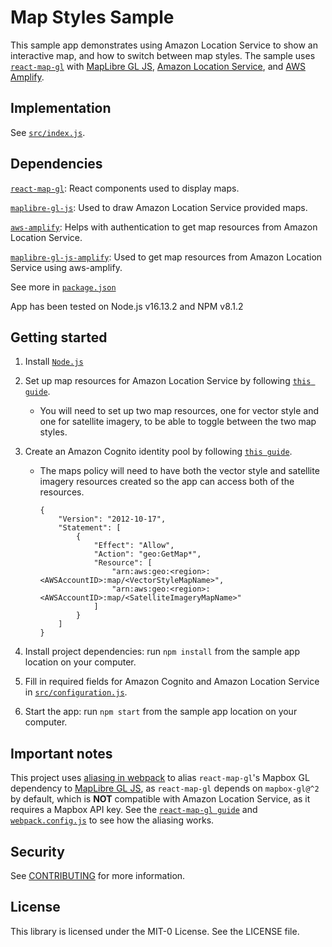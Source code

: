 # Map Styles Sample
This sample app demonstrates using Amazon Location Service to show an interactive map, and how to switch between map styles. The sample uses [`react-map-gl`](https://visgl.github.io/react-map-gl/) with
[MapLibre GL JS](https://maplibre.org/maplibre-gl-js-docs/api/), [Amazon Location
Service](https://aws.amazon.com/location), and [AWS Amplify](https://aws.amazon.com/amplify/).


## Implementation

See [`src/index.js`](src/index.js).

## Dependencies
[`react-map-gl`](https://visgl.github.io/react-map-gl/): React components used to display maps.

[`maplibre-gl-js`](https://github.com/maplibre/maplibre-gl-js): Used to draw Amazon Location Service provided maps.

[`aws-amplify`](https://github.com/aws-amplify/amplify-js): Helps with authentication to get map resources from Amazon Location Service.

[`maplibre-gl-js-amplify`](https://github.com/aws-amplify/maplibre-gl-js-amplify): Used to get map resources from Amazon Location Service using aws-amplify.

See more in [`package.json`](package.json)

App has been tested on Node.js v16.13.2 and NPM v8.1.2


## Getting started
1. Install [`Node.js`](https://nodejs.org)
1. Set up map resources for Amazon Location Service by following [`this guide`](https://docs.aws.amazon.com/location/latest/developerguide/using-maps.html).
    * You will need to set up two map resources, one for vector style and one for satellite imagery, to be able to toggle between the two map styles.
1. Create an Amazon Cognito identity pool by following [`this guide`](https://docs.aws.amazon.com/location/latest/developerguide/authenticating-using-cognito.html). 
    * The maps policy will need to have both the vector style and satellite imagery resources created so the app can access both of the resources.
    
        ```
        {
            "Version": "2012-10-17",
            "Statement": [
                {
                    "Effect": "Allow",
                    "Action": "geo:GetMap*",
                    "Resource": [
                        "arn:aws:geo:<region>:<AWSAccountID>:map/<VectorStyleMapName>",
                        "arn:aws:geo:<region>:<AWSAccountID>:map/<SatelliteImageryMapName>"
                    ]
                }
            ]
        }
        ```

1. Install project dependencies: run `npm install` from the sample app location on your computer.
1. Fill in required fields for Amazon Cognito and Amazon Location Service in [`src/configuration.js`](src/configuration.js).
1. Start the app: run `npm start` from the sample app location on your computer.



## Important notes

This project uses [aliasing in webpack](https://webpack.js.org/configuration/resolve/#resolvealias) to alias `react-map-gl`'s Mapbox GL dependency to [MapLibre GL JS](https://maplibre.org/), as `react-map-gl` depends on `mapbox-gl@^2` by default, which is **NOT** compatible with Amazon Location Service, as it requires a Mapbox API key. See the [`react-map-gl guide`](https://visgl.github.io/react-map-gl/docs/get-started/get-started#using-with-a-mapbox-gl-fork) and [`webpack.config.js`](webpack.config.js#L21-L24) to see how the aliasing works.

## Security

See [CONTRIBUTING](../CONTRIBUTING.md#security-issue-notifications) for more information.

## License

This library is licensed under the MIT-0 License. See the LICENSE file.
